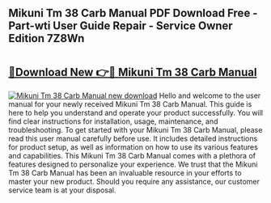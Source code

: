 ## Mikuni Tm 38 Carb Manual PDF Download Free - Part-wti User Guide Repair - Service Owner Edition 7Z8Wn

# <h2><a href="http://bc66412.oget.top/?id=Mikuni+Tm+38+Carb+Manual">🔗Download New 👉🔴 Mikuni Tm 38 Carb Manual</a></h2>

[![Mikuni Tm 38 Carb Manual new download](https://i.imgur.com/5g1atiW.png)](http://bc66412.oget.top/?id=Mikuni+Tm+38+Carb+Manual)
Hello and welcome to the user manual for your newly received Mikuni Tm 38 Carb Manual. This guide is here to help you understand and operate your product successfully. You will find clear instructions for installation, usage, maintenance, and troubleshooting. To get started with your Mikuni Tm 38 Carb Manual, please read this user manual carefully before use. It includes detailed instructions for product setup, as well as information on how to use its various features and capabilities. This Mikuni Tm 38 Carb Manual comes with a plethora of features designed to personalize your experience. We trust that the Mikuni Tm 38 Carb Manual has been an invaluable resource in your efforts to master your new product. Should you require any assistance, our customer service team is at your disposal.
